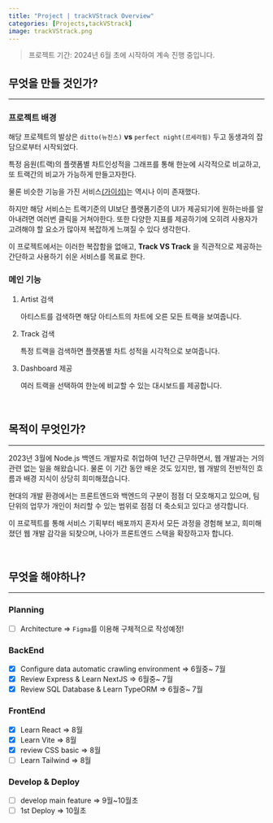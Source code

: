 ```yaml
---
title: "Project | trackVStrack Overview"
categories: [Projects,tackVStrack]
image: trackVStrack.png
---
```


> 프로젝트 기간: 2024년 6월 초에 시작하여 계속 진행 중입니다.

## 무엇을 만들 것인가?

---

### 프로젝트 배경

해당 프로젝트의 발상은 `ditto(뉴진스)`  **vs**  `perfect night(르세라핌)` 두고 동생과의 잡담으로부터 시작되었다.

특정 음원(트랙)의 플랫폼별 차트인성적을 그래프를 통해 한눈에 시각적으로 비교하고, 또 트랙간의 비교가 가능하게 만들고자한다.

물론 비슷한 기능을 가진 서비스[(가이섬)](https://xn--o39an51b2re.com/)는 역시나 이미 존재했다.

하지만 해당 서비스는 트랙기준의 UI보단 플랫폼기준의 UI가 제공되기에 원하는바를 알아내려면 여러번 클릭을 거쳐야한다. 또한 다양한 지표를 제공하기에 오히려 사용자가 고려해야 할 요소가 많아져 복잡하게 느껴질 수 있다 생각한다.

이 프로젝트에서는 이러한 복잡함을 없애고, **Track VS Track** 을 직관적으로 제공하는 간단하고 사용하기 쉬운 서비스를 목표로 한다.

### 메인 기능

1. Artist 검색

    아티스트를 검색하면 해당 아티스트의 차트에 오른 모든 트랙을 보여줍니다.

2. Track 검색

    특정 트랙을 검색하면 플랫폼별 차트 성적을 시각적으로 보여줍니다.

3. Dashboard 제공

    여러 트랙을 선택하여 한눈에 비교할 수 있는 대시보드를 제공합니다.

<br>

## 목적이 무엇인가?

---

2023년 3월에 Node.js 백엔드 개발자로 취업하여 1년간 근무하면서, 웹 개발과는 거의 관련 없는 일을 해왔습니다. 물론 이 기간 동안 배운 것도 있지만, 웹 개발의 전반적인 흐름과 배경 지식이 상당히 희미해졌습니다.

현대의 개발 환경에서는 프론트엔드와 백엔드의 구분이 점점 더 모호해지고 있으며, 팀 단위의 업무가 개인이 처리할 수 있는 범위로 점점 더 축소되고 있다고 생각합니다.

이 프로젝트를 통해 서비스 기획부터 배포까지 혼자서 모든 과정을 경험해 보고, 희미해졌던 웹 개발 감각을 되찾으며, 나아가 프론트엔드 스택을 확장하고자 합니다.

<br>

## 무엇을 해야하나?

---

### Planning

- [ ] Architecture => `Figma`를 이용해 구체적으로 작성예정!

### BackEnd

- [x] Configure data automatic crawling environment =>  6월중~ 7월
- [x] Review Express & Learn NextJS  => 6월중~ 7월
- [x] Review SQL Database & Learn TypeORM => 6월중~ 7월

### FrontEnd

- [x] Learn React => 8월
- [x] Learn Vite  => 8월
- [x] review CSS basic => 8월
- [ ] Learn Tailwind => 8월

### Develop & Deploy

- [ ] develop main feature => 9월~10월초
- [ ] 1st Deploy => 10월초